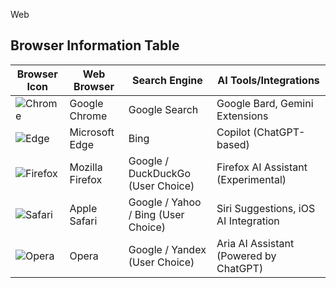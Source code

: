  Web
</head>
<body>

<h2>Browser Information Table</h2>

<table>
  <thead>
    <tr>
      <th>Browser Icon</th>
      <th>Web Browser</th>
      <th>Search Engine</th>
      <th>AI Tools/Integrations</th>
    </tr>
  </thead>
  <tbody>
    <tr>
      <td><img src="https://upload.wikimedia.org/wikipedia/commons/8/87/Google_Chrome_icon_%282023%29.svg" alt="Chrome"></td>
      <td>Google Chrome</td>
      <td>Google Search</td>
      <td>Google Bard, Gemini Extensions</td>
    </tr>
    <tr>
      <td><img src="https://upload.wikimedia.org/wikipedia/commons/5/52/Microsoft_Edge_logo_%282019%29.svg" alt="Edge"></td>
      <td>Microsoft Edge</td>
      <td>Bing</td>
      <td>Copilot (ChatGPT-based)</td>
    </tr>
    <tr>
      <td><img src="https://upload.wikimedia.org/wikipedia/commons/7/7e/Mozilla_Firefox_Logo_2021.svg" alt="Firefox"></td>
      <td>Mozilla Firefox</td>
      <td>Google / DuckDuckGo (User Choice)</td>
      <td>Firefox AI Assistant (Experimental)</td>
    </tr>
    <tr>
      <td><img src="https://upload.wikimedia.org/wikipedia/commons/f/f1/Safari_browser_logo.svg" alt="Safari"></td>
      <td>Apple Safari</td>
      <td>Google / Yahoo / Bing (User Choice)</td>
      <td>Siri Suggestions, iOS AI Integration</td>
    </tr>
    <tr>
      <td><img src="https://upload.wikimedia.org/wikipedia/commons/e/e2/Opera_2015_icon.svg" alt="Opera"></td>
      <td>Opera</td>
      <td>Google / Yandex (User Choice)</td>
      <td>Aria AI Assistant (Powered by ChatGPT)</td>
    </tr>
  </tbody>
</table>

</body>
</html>
